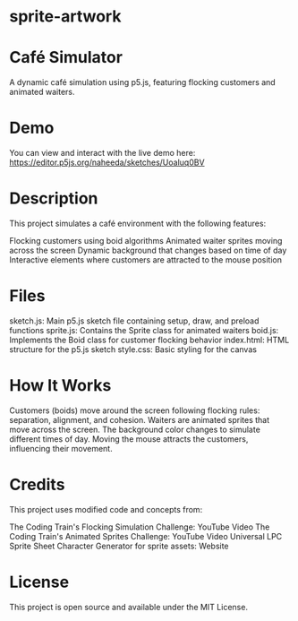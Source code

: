 # sprite-artwork
# Café Simulator
A dynamic café simulation using p5.js, featuring flocking customers and animated waiters.
# Demo
You can view and interact with the live demo here: https://editor.p5js.org/naheeda/sketches/Uoaluq0BV
# Description
This project simulates a café environment with the following features:

Flocking customers using boid algorithms
Animated waiter sprites moving across the screen
Dynamic background that changes based on time of day
Interactive elements where customers are attracted to the mouse position

# Files

sketch.js: Main p5.js sketch file containing setup, draw, and preload functions
sprite.js: Contains the Sprite class for animated waiters
boid.js: Implements the Boid class for customer flocking behavior
index.html: HTML structure for the p5.js sketch
style.css: Basic styling for the canvas

# How It Works

Customers (boids) move around the screen following flocking rules: separation, alignment, and cohesion.
Waiters are animated sprites that move across the screen.
The background color changes to simulate different times of day.
Moving the mouse attracts the customers, influencing their movement.

# Credits
This project uses modified code and concepts from:

The Coding Train's Flocking Simulation Challenge: YouTube Video
The Coding Train's Animated Sprites Challenge: YouTube Video
Universal LPC Sprite Sheet Character Generator for sprite assets: Website

# License
This project is open source and available under the MIT License.
